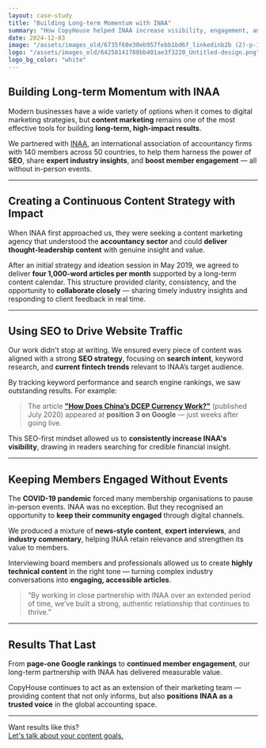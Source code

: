 ```yaml
---
layout: case-study
title: "Building Long-term Momentum with INAA"
summary: "How CopyHouse helped INAA increase visibility, engagement, and authority through ongoing SEO and content strategy."
date: 2024-12-03
image: "/assets/images_old/6735f60e30eb957febb1bd6f_linkedinb2b (2)-p-1600.jpg"
logo: "/assets/images_old/64258141788bb401ae3f3220_Untitled-design.png"
logo_bg_color: "white"
---
```


## Building Long-term Momentum with INAA

Modern businesses have a wide variety of options when it comes to digital marketing strategies, but **content marketing** remains one of the most effective tools for building **long-term, high-impact results**.

We partnered with [INAA](https://www.inaa.org/), an international association of accountancy firms with 140 members across 50 countries, to help them harness the power of **SEO**, share **expert industry insights**, and **boost member engagement** — all without in-person events.

---

## Creating a Continuous Content Strategy with Impact

When INAA first approached us, they were seeking a content marketing agency that understood the **accountancy sector** and could **deliver thought-leadership content** with genuine insight and value.

After an initial strategy and ideation session in May 2019, we agreed to deliver **four 1,000-word articles per month** supported by a long-term content calendar. This structure provided clarity, consistency, and the opportunity to **collaborate closely** — sharing timely industry insights and responding to client feedback in real time.

---

## Using SEO to Drive Website Traffic

Our work didn't stop at writing. We ensured every piece of content was aligned with a strong **SEO strategy**, focusing on **search intent**, keyword research, and **current fintech trends** relevant to INAA’s target audience.

By tracking keyword performance and search engine rankings, we saw outstanding results. For example:

> The article **["How Does China’s DCEP Currency Work?"](https://www.inaa.org/blog/how-does-china-s-dcep-currency-work/)** (published July 2020) appeared at **position 3 on Google** — just weeks after going live.

This SEO-first mindset allowed us to **consistently increase INAA's visibility**, drawing in readers searching for credible financial insight.

---

## Keeping Members Engaged Without Events

The **COVID-19 pandemic** forced many membership organisations to pause in-person events. INAA was no exception. But they recognised an opportunity to **keep their community engaged** through digital channels.

We produced a mixture of **news-style content**, **expert interviews**, and **industry commentary**, helping INAA retain relevance and strengthen its value to members.

Interviewing board members and professionals allowed us to create **highly technical content** in the right tone — turning complex industry conversations into **engaging, accessible articles**.

> “By working in close partnership with INAA over an extended period of time, we’ve built a strong, authentic relationship that continues to thrive.”

---

## Results That Last

From **page-one Google rankings** to **continued member engagement**, our long-term partnership with INAA has delivered measurable value.

CopyHouse continues to act as an extension of their marketing team — providing content that not only informs, but also **positions INAA as a trusted voice** in the global accounting space.

---

Want results like this?  
[Let's talk about your content goals.](https://www.copyhouse.io/contact)
